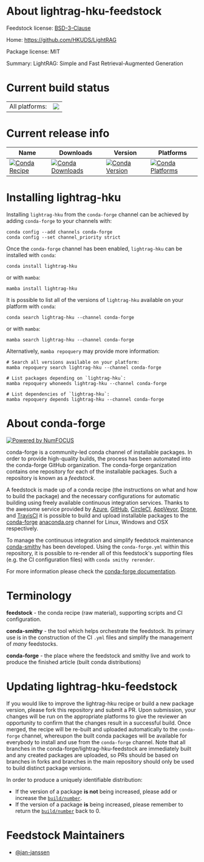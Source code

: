 About lightrag-hku-feedstock
============================

Feedstock license: [BSD-3-Clause](https://github.com/conda-forge/lightrag-hku-feedstock/blob/main/LICENSE.txt)

Home: https://github.com/HKUDS/LightRAG

Package license: MIT

Summary: LightRAG: Simple and Fast Retrieval-Augmented Generation

Current build status
====================


<table><tr><td>All platforms:</td>
    <td>
      <a href="https://dev.azure.com/conda-forge/feedstock-builds/_build/latest?definitionId=23721&branchName=main">
        <img src="https://dev.azure.com/conda-forge/feedstock-builds/_apis/build/status/lightrag-hku-feedstock?branchName=main">
      </a>
    </td>
  </tr>
</table>

Current release info
====================

| Name | Downloads | Version | Platforms |
| --- | --- | --- | --- |
| [![Conda Recipe](https://img.shields.io/badge/recipe-lightrag--hku-green.svg)](https://anaconda.org/conda-forge/lightrag-hku) | [![Conda Downloads](https://img.shields.io/conda/dn/conda-forge/lightrag-hku.svg)](https://anaconda.org/conda-forge/lightrag-hku) | [![Conda Version](https://img.shields.io/conda/vn/conda-forge/lightrag-hku.svg)](https://anaconda.org/conda-forge/lightrag-hku) | [![Conda Platforms](https://img.shields.io/conda/pn/conda-forge/lightrag-hku.svg)](https://anaconda.org/conda-forge/lightrag-hku) |

Installing lightrag-hku
=======================

Installing `lightrag-hku` from the `conda-forge` channel can be achieved by adding `conda-forge` to your channels with:

```
conda config --add channels conda-forge
conda config --set channel_priority strict
```

Once the `conda-forge` channel has been enabled, `lightrag-hku` can be installed with `conda`:

```
conda install lightrag-hku
```

or with `mamba`:

```
mamba install lightrag-hku
```

It is possible to list all of the versions of `lightrag-hku` available on your platform with `conda`:

```
conda search lightrag-hku --channel conda-forge
```

or with `mamba`:

```
mamba search lightrag-hku --channel conda-forge
```

Alternatively, `mamba repoquery` may provide more information:

```
# Search all versions available on your platform:
mamba repoquery search lightrag-hku --channel conda-forge

# List packages depending on `lightrag-hku`:
mamba repoquery whoneeds lightrag-hku --channel conda-forge

# List dependencies of `lightrag-hku`:
mamba repoquery depends lightrag-hku --channel conda-forge
```


About conda-forge
=================

[![Powered by
NumFOCUS](https://img.shields.io/badge/powered%20by-NumFOCUS-orange.svg?style=flat&colorA=E1523D&colorB=007D8A)](https://numfocus.org)

conda-forge is a community-led conda channel of installable packages.
In order to provide high-quality builds, the process has been automated into the
conda-forge GitHub organization. The conda-forge organization contains one repository
for each of the installable packages. Such a repository is known as a *feedstock*.

A feedstock is made up of a conda recipe (the instructions on what and how to build
the package) and the necessary configurations for automatic building using freely
available continuous integration services. Thanks to the awesome service provided by
[Azure](https://azure.microsoft.com/en-us/services/devops/), [GitHub](https://github.com/),
[CircleCI](https://circleci.com/), [AppVeyor](https://www.appveyor.com/),
[Drone](https://cloud.drone.io/welcome), and [TravisCI](https://travis-ci.com/)
it is possible to build and upload installable packages to the
[conda-forge](https://anaconda.org/conda-forge) [anaconda.org](https://anaconda.org/)
channel for Linux, Windows and OSX respectively.

To manage the continuous integration and simplify feedstock maintenance
[conda-smithy](https://github.com/conda-forge/conda-smithy) has been developed.
Using the ``conda-forge.yml`` within this repository, it is possible to re-render all of
this feedstock's supporting files (e.g. the CI configuration files) with ``conda smithy rerender``.

For more information please check the [conda-forge documentation](https://conda-forge.org/docs/).

Terminology
===========

**feedstock** - the conda recipe (raw material), supporting scripts and CI configuration.

**conda-smithy** - the tool which helps orchestrate the feedstock.
                   Its primary use is in the construction of the CI ``.yml`` files
                   and simplify the management of *many* feedstocks.

**conda-forge** - the place where the feedstock and smithy live and work to
                  produce the finished article (built conda distributions)


Updating lightrag-hku-feedstock
===============================

If you would like to improve the lightrag-hku recipe or build a new
package version, please fork this repository and submit a PR. Upon submission,
your changes will be run on the appropriate platforms to give the reviewer an
opportunity to confirm that the changes result in a successful build. Once
merged, the recipe will be re-built and uploaded automatically to the
`conda-forge` channel, whereupon the built conda packages will be available for
everybody to install and use from the `conda-forge` channel.
Note that all branches in the conda-forge/lightrag-hku-feedstock are
immediately built and any created packages are uploaded, so PRs should be based
on branches in forks and branches in the main repository should only be used to
build distinct package versions.

In order to produce a uniquely identifiable distribution:
 * If the version of a package **is not** being increased, please add or increase
   the [``build/number``](https://docs.conda.io/projects/conda-build/en/latest/resources/define-metadata.html#build-number-and-string).
 * If the version of a package **is** being increased, please remember to return
   the [``build/number``](https://docs.conda.io/projects/conda-build/en/latest/resources/define-metadata.html#build-number-and-string)
   back to 0.

Feedstock Maintainers
=====================

* [@jan-janssen](https://github.com/jan-janssen/)

